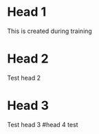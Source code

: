 # Head 1
This is created during training
# Head 2
Test head 2 
# Head 3
Test head 3
#head 4
	        test
